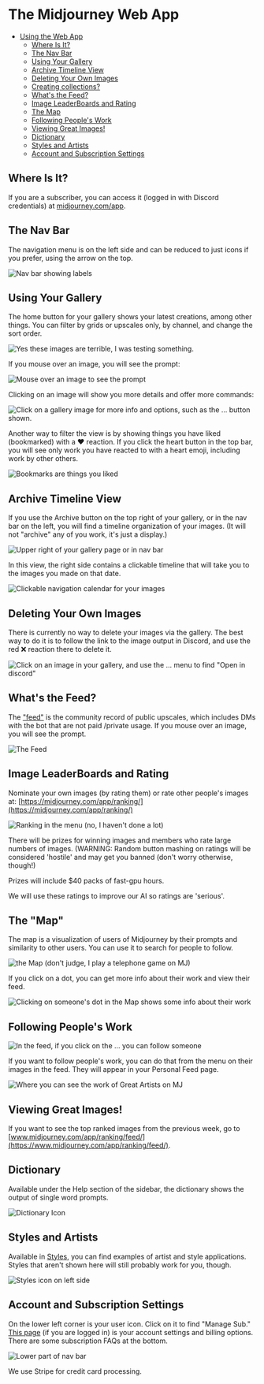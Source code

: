 # The Midjourney Web App

* [Using the Web App](web-app.md#using-the-web-app)
  * [Where Is It?](web-app.md#where-is-it)
  * [The Nav Bar](web-app.md#the-nav-bar)
  * [Using Your Gallery](web-app.md#using-your-gallery)
  * [Archive Timeline View](web-app.md#archive-timeline-view)
  * [Deleting Your Own Images](web-app.md#deleting-your-own-images)
  * [Creating collections?](collections.md#what-are-collections)
  * [What's the Feed?](web-app.md#whats-the-feed)
  * [Image LeaderBoards and Rating](web-app.md#image-leaderboards-and-rating)
  * [The Map](web-app.md#the-map)
  * [Following People's Work](web-app.md#following-peoples-work)
  * [Viewing Great Images!](web-app.md#viewing-great-images)
  * [Dictionary](web-app.md#dictionary)
  * [Styles and Artists](web-app.md#styles-and-artists)
  * [Account and Subscription Settings](web-app.md#account-and-subscription-settings)

## Where Is It?

If you are a subscriber, you can access it (logged in with Discord credentials) at [midjourney.com/app](https://www.midjourney.com/app/).

## The Nav Bar

The navigation menu is on the left side and can be reduced to just icons if you prefer, using the arrow on the top.

![Nav bar showing labels](<.gitbook/assets/Screen Shot 2022-07-15 at 4.48.03 PM (1).png>)

## Using Your Gallery

The home button for your gallery shows your latest creations, among other things. You can filter by grids or upscales only, by channel, and change the sort order.

![Yes these images are terrible, I was testing something.](<.gitbook/assets/image (21).png>)

If you mouse over an image, you will see the prompt:

![Mouse over an image to see the prompt](<.gitbook/assets/image (23) (1) (1).png>)

Clicking on an image will show you more details and offer more commands:

![Click on a gallery image for more info and options, such as the ... button shown.](<.gitbook/assets/image (7).png>)

Another way to filter the view is by showing things you have liked (bookmarked) with a ❤️ reaction. If you click the heart button in the top bar, you will see only work you have reacted to with a heart emoji, including work by other others.

![Bookmarks are things you liked](<.gitbook/assets/image (19).png>)

## Archive Timeline View

If you use the Archive button on the top right of your gallery, or in the nav bar on the left, you will find a timeline organization of your images. (It will not "archive" any of you work, it's just a display.)

![Upper right of your gallery page or in nav bar](<.gitbook/assets/image (5).png>)

In this view, the right side contains a clickable timeline that will take you to the images you made on that date.

![Clickable navigation calendar for your images](<.gitbook/assets/image (18).png>)

## Deleting Your Own Images

There is currently no way to delete your images via the gallery. The best way to do it is to follow the link to the image output in Discord, and use the red ❌ reaction there to delete it.

![Click on an image in your gallery, and use the ... menu to find "Open in discord"](<.gitbook/assets/Screen Shot 2022-07-11 at 10.35.22 AM.png>)

## What's the Feed?

The ["feed"](https://www.midjourney.com/app/feed/) is the community record of public upscales, which includes DMs with the bot that are not paid /private usage. If you mouse over an image, you will see the prompt.

![The Feed](<.gitbook/assets/image (15).png>)

## Image LeaderBoards and Rating

Nominate your own images (by rating them) or rate other people's images at: [https://midjourney.com/app/ranking/](https://midjourney.com/app/ranking/)

![Ranking in the menu (no, I haven't done a lot)](<.gitbook/assets/image (1) (2).png>)

There will be prizes for winning images and members who rate large numbers of images. (WARNING: Random button mashing on ratings will be considered 'hostile' and may get you banned (don't worry otherwise, though!)

Prizes will include $40 packs of fast-gpu hours.

We will use these ratings to improve our AI so ratings are 'serious'.

## The "Map"

The map is a visualization of users of Midjourney by their prompts and similarity to other users. You can use it to search for people to follow.

![the Map (don't judge, I play a telephone game on MJ)](<.gitbook/assets/image (4) (1).png>)

If you click on a dot, you can get more info about their work and view their feed.

![Clicking on someone's dot in the Map shows some info about their work](<.gitbook/assets/image (25).png>)

## Following People's Work

![In the feed, if you click on the ... you can follow someone](<.gitbook/assets/image (3).png>)

If you want to follow people's work, you can do that from the menu on their images in the feed. They will appear in your Personal Feed page.

![Where you can see the work of Great Artists on MJ](<.gitbook/assets/image (6) (1).png>)

## Viewing Great Images!

If you want to see the top ranked images from the previous week, go to [www.midjourney.com/app/ranking/feed/](https://www.midjourney.com/app/ranking/feed/).

## Dictionary

Available under the Help section of the sidebar, the dictionary shows the output of single word prompts.

![Dictionary Icon](<.gitbook/assets/image (23).png>)

## Styles and Artists

Available in [Styles](https://www.midjourney.com/app/library/styles/), you can find examples of artist and style applications. Styles that aren't shown here will still probably work for you, though.

![Styles icon on left side](<.gitbook/assets/image (20) (1).png>)

## Account and Subscription Settings

On the lower left corner is your user icon. Click on it to find "Manage Sub." [This page](https://www.midjourney.com/account/) (if you are logged in) is your account settings and billing options. There are some subscription FAQs at the bottom.

![Lower part of nav bar](<.gitbook/assets/image (20).png>)

We use Stripe for credit card processing.
